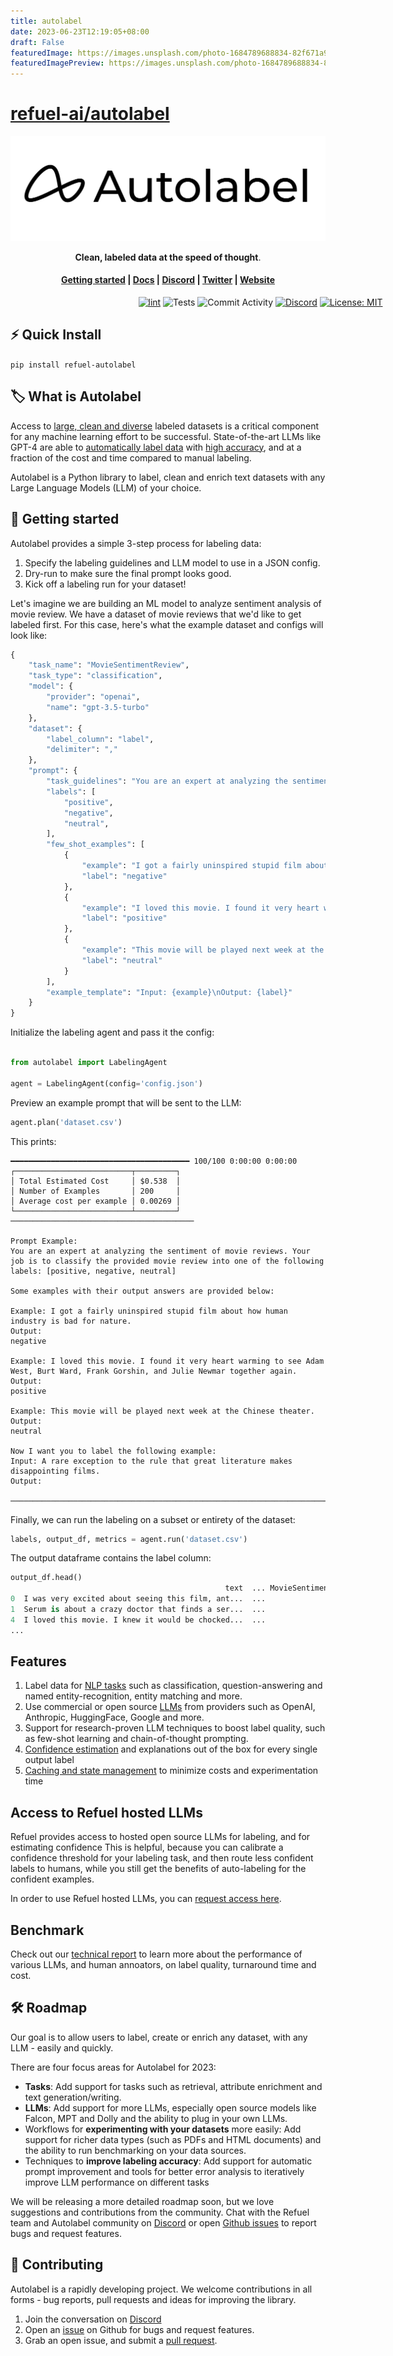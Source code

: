 ```yaml
---
title: autolabel
date: 2023-06-23T12:19:05+08:00
draft: False
featuredImage: https://images.unsplash.com/photo-1684789688834-82f671a97136?ixid=M3w0NjAwMjJ8MHwxfHJhbmRvbXx8fHx8fHx8fDE2ODc0OTM4Mzl8&ixlib=rb-4.0.3
featuredImagePreview: https://images.unsplash.com/photo-1684789688834-82f671a97136?ixid=M3w0NjAwMjJ8MHwxfHJhbmRvbXx8fHx8fHx8fDE2ODc0OTM4Mzl8&ixlib=rb-4.0.3
---
```


# [refuel-ai/autolabel](https://github.com/refuel-ai/autolabel)

<img alt="Refuel logo" src="https://raw.githubusercontent.com/refuel-ai/autolabel/main/docs/assets/Autolabel_blk_w_background.png">

<p align="center">
    <b>Clean, labeled data at the speed of thought</b>.
</p>

<h4 align="center">
  <a href="https://docs.refuel.ai/guide/overview/getting-started/">Getting started</a> |
  <a href="https://docs.refuel.ai/">Docs</a> |
  <a href="https://discord.gg/fweVnRx6CU">Discord</a> |
  <a href="https://twitter.com/RefuelAI">Twitter</a> |
  <a href="https://www.refuel.ai/">Website</a>
</h4>

<div align="center" style="width:800px">

[![lint](https://github.com/refuel-ai/autolabel/actions/workflows/black.yaml/badge.svg)](https://github.com/refuel-ai/autolabel/actions/workflows/black.yaml/badge.svg) ![Tests](https://github.com/refuel-ai/autolabel/actions/workflows/test.yaml/badge.svg) ![Commit Activity](https://img.shields.io/github/commit-activity/m/refuel-ai/autolabel) [![Discord](https://img.shields.io/discord/1098746693152931901)](https://discord.gg/fweVnRx6CU) [![License: MIT](https://badgen.net/badge/license/MIT/blue)](https://opensource.org/licenses/MIT)
</div>

## ⚡ Quick Install

`pip install refuel-autolabel`

## 🏷 What is Autolabel

Access to [large, clean and diverse](https://twitter.com/karpathy/status/1528443124577513472?lang=en) labeled datasets is a critical component for any machine learning effort to be successful. State-of-the-art LLMs like GPT-4 are able to [automatically label data](https://arxiv.org/abs/2303.15056) with [high accuracy](https://arxiv.org/abs/2303.16854), and at a fraction of the cost and time compared to manual labeling.

Autolabel is a Python library to label, clean and enrich text datasets with any Large Language Models (LLM) of your choice.

## 🚀 Getting started

Autolabel provides a simple 3-step process for labeling data:

1. Specify the labeling guidelines and LLM model to use in a JSON config.
2. Dry-run to make sure the final prompt looks good.
3. Kick off a labeling run for your dataset!

Let's imagine we are building an ML model to analyze sentiment analysis of movie review. We have a dataset of movie reviews that we'd like to get labeled first. For this case, here's what the example dataset and configs will look like:

```python
{
    "task_name": "MovieSentimentReview",
    "task_type": "classification",
    "model": {
        "provider": "openai",
        "name": "gpt-3.5-turbo"
    },
    "dataset": {
        "label_column": "label",
        "delimiter": ","
    },
    "prompt": {
        "task_guidelines": "You are an expert at analyzing the sentiment of movie reviews. Your job is to classify the provided movie review into one of the following labels: {labels}",
        "labels": [
            "positive",
            "negative",
            "neutral",
        ],
        "few_shot_examples": [
            {
                "example": "I got a fairly uninspired stupid film about how human industry is bad for nature.",
                "label": "negative"
            },
            {
                "example": "I loved this movie. I found it very heart warming to see Adam West, Burt Ward, Frank Gorshin, and Julie Newmar together again.",
                "label": "positive"
            },
            {
                "example": "This movie will be played next week at the Chinese theater.",
                "label": "neutral"
            }
        ],
        "example_template": "Input: {example}\nOutput: {label}"
    }
}
```

Initialize the labeling agent and pass it the config:

```python

from autolabel import LabelingAgent

agent = LabelingAgent(config='config.json')
```

Preview an example prompt that will be sent to the LLM:

```python
agent.plan('dataset.csv')
```

This prints:

```
━━━━━━━━━━━━━━━━━━━━━━━━━━━━━━━━━━━━━━━━ 100/100 0:00:00 0:00:00
┌──────────────────────────┬─────────┐
│ Total Estimated Cost     │ $0.538  │
│ Number of Examples       │ 200     │
│ Average cost per example │ 0.00269 │
└──────────────────────────┴─────────┘
─────────────────────────────────────────

Prompt Example:
You are an expert at analyzing the sentiment of movie reviews. Your job is to classify the provided movie review into one of the following labels: [positive, negative, neutral]

Some examples with their output answers are provided below:

Example: I got a fairly uninspired stupid film about how human industry is bad for nature.
Output:
negative

Example: I loved this movie. I found it very heart warming to see Adam West, Burt Ward, Frank Gorshin, and Julie Newmar together again.
Output:
positive

Example: This movie will be played next week at the Chinese theater.
Output:
neutral

Now I want you to label the following example:
Input: A rare exception to the rule that great literature makes disappointing films.
Output:

─────────────────────────────────────────────────────────────────────────────────────────

```

Finally, we can run the labeling on a subset or entirety of the dataset:

```python
labels, output_df, metrics = agent.run('dataset.csv')
```

The output dataframe contains the label column:

```python
output_df.head()
                                                text  ... MovieSentimentReview_llm_label
0  I was very excited about seeing this film, ant...  ...                       negative
1  Serum is about a crazy doctor that finds a ser...  ...                       negative
4  I loved this movie. I knew it would be chocked...  ...                       positive
...
```

## Features

1. Label data for [NLP tasks](https://docs.refuel.ai/guide/tasks/classification_task/) such as classification, question-answering and named entity-recognition, entity matching and more.
2. Use commercial or open source [LLMs](https://docs.refuel.ai/guide/llms/llms/) from providers such as OpenAI, Anthropic, HuggingFace, Google and more.
3. Support for research-proven LLM techniques to boost label quality, such as few-shot learning and chain-of-thought prompting.
4. [Confidence estimation](https://docs.refuel.ai/guide/accuracy/confidence/) and explanations out of the box for every single output label
5. [Caching and state management](https://docs.refuel.ai/guide/reliability/state-management/) to minimize costs and experimentation time

## Access to Refuel hosted LLMs

Refuel provides access to hosted open source LLMs for labeling, and for estimating confidence This is helpful, because you can calibrate a confidence threshold for your labeling task, and then route less confident labels to humans, while you still get the benefits of auto-labeling for the confident examples.

In order to use Refuel hosted LLMs, you can [request access here](https://refuel-ai.typeform.com/llm-access).

## Benchmark

Check out our [technical report](https://www.refuel.ai/blog-posts/llm-labeling-technical-report) to learn more about the performance of various LLMs, and human annoators, on label quality, turnaround time and cost.

## 🛠️ Roadmap
Our goal is to allow users to label, create or enrich any dataset, with any LLM - easily and quickly.

There are four focus areas for Autolabel for 2023:

* **Tasks**: Add support for tasks such as retrieval, attribute enrichment and text generation/writing.
* **LLMs**: Add support for more LLMs, especially open source models like Falcon, MPT and Dolly and the ability to plug in your own LLMs. 
* Workflows for **experimenting with your datasets** more easily: Add support for richer data types (such as PDFs and HTML documents) and the ability to run benchmarking on your data sources.
* Techniques to **improve labeling accuracy**: Add support for automatic prompt improvement and tools for better error analysis to iteratively improve LLM performance on different tasks 

We will be releasing a more detailed roadmap soon, but we love suggestions and contributions from the community. Chat with the Refuel team and Autolabel community on [Discord](https://discord.gg/fweVnRx6CU) or open [Github issues](https://github.com/refuel-ai/autolabel/issues) to report bugs and request features.

## 🙌 Contributing

Autolabel is a rapidly developing project. We welcome contributions in all forms - bug reports, pull requests and ideas for improving the library.

1. Join the conversation on [Discord](https://discord.gg/fweVnRx6CU)
2. Open an [issue](https://github.com/refuel-ai/autolabel/issues) on Github for bugs and request features.
3. Grab an open issue, and submit a [pull request](https://github.com/refuel-ai/autolabel/blob/main/CONTRIBUTING.md).
